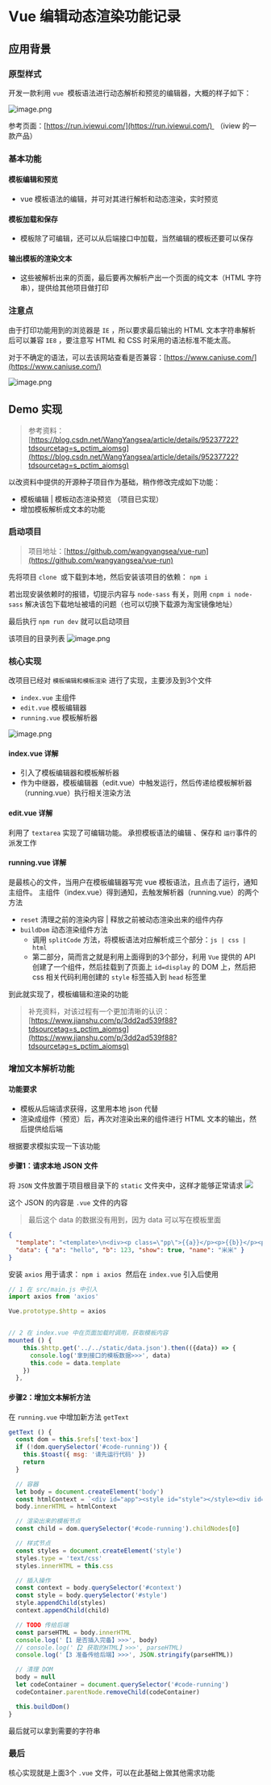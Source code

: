 # Vue 编辑动态渲染功能记录

## 应用背景
### 原型样式
开发一款利用 `vue`  模板语法进行动态解析和预览的编辑器，大概的样子如下：

![image.png](https://cdn.nlark.com/yuque/0/2020/png/204082/1583974657961-c15c4df1-6281-450a-8107-3c7d4e2a15c6.png?x-oss-process=image/resize,w_746/watermark,type_d3F5LW1pY3JvaGVp,size_14,text_S2luZ1QncyBGRQ==,color_FFFFFF,shadow_50,t_80,g_se,x_10,y_10)


参考页面：[https://run.iviewui.com/](https://run.iviewui.com/)  （iview 的一款产品）



### 基本功能

#### 模板编辑和预览

- vue 模板语法的编辑，并可对其进行解析和动态渲染，实时预览

#### 模板加载和保存

- 模板除了可编辑，还可以从后端接口中加载，当然编辑的模板还要可以保存

#### 输出模板的渲染文本

- 这些被解析出来的页面，最后要再次解析产出一个页面的纯文本（HTML 字符串），提供给其他项目做打印



### 注意点

由于打印功能用到的浏览器是 `IE` ，所以要求最后输出的 HTML 文本字符串解析后可以兼容 `IE8` ，要注意写 HTML 和 CSS 时采用的语法标准不能太高。

对于不确定的语法，可以去该网站查看是否兼容：[https://www.caniuse.com/](https://www.caniuse.com/)

![image.png](https://cdn.nlark.com/yuque/0/2020/png/204082/1583975088616-475cc1d5-178a-4baf-b7bf-231cf3b950a8.png?x-oss-process=image/resize,w_746/watermark,type_d3F5LW1pY3JvaGVp,size_14,text_S2luZ1QncyBGRQ==,color_FFFFFF,shadow_50,t_80,g_se,x_10,y_10)







## Demo 实现 

> 参考资料：[https://blog.csdn.net/WangYangsea/article/details/95237722?tdsourcetag=s_pctim_aiomsg](https://blog.csdn.net/WangYangsea/article/details/95237722?tdsourcetag=s_pctim_aiomsg)

以改资料中提供的开源种子项目作为基础，稍作修改完成如下功能：

- 模板编辑 | 模板动态渲染预览 （项目已实现）
- 增加模板解析成文本的功能



### 启动项目

> 项目地址：[https://github.com/wangyangsea/vue-run](https://github.com/wangyangsea/vue-run)


先将项目 `clone`  或下载到本地，然后安装该项目的依赖： `npm i`  

若出现安装依赖时的报错，切提示内容与 `node-sass` 有关，则用 `cnpm i node-sass` 解决该包下载地址被墙的问题（也可以切换下载源为淘宝镜像地址）

最后执行 `npm run dev` 就可以启动项目

该项目的目录列表
![image.png](https://cdn.nlark.com/yuque/0/2020/png/204082/1583975773509-5bbe4881-0b04-4cd8-b518-ccc9591fa25b.png)





### 核心实现

改项目已经对 `模板编辑和模板渲染` 进行了实现，主要涉及到3个文件

- `index.vue` 主组件
- `edit.vue` 模板编辑器
- `running.vue` 模板解析器

![image.png](https://cdn.nlark.com/yuque/0/2020/png/204082/1583975795068-f388a75e-28af-45c0-b319-45e9db6531e2.png)

#### index.vue 详解

- 引入了模板编辑器和模板解析器
- 作为中继器，模板编辑器（edit.vue）中触发运行，然后传递给模板解析器（running.vue）执行相关渲染方法



#### edit.vue 详解

利用了 `textarea` 实现了可编辑功能。
承担模板语法的编辑 、保存和 `运行`事件的派发工作



#### running.vue 详解

是最核心的文件，当用户在模板编辑器写完 vue 模板语法，且点击了运行，通知主组件。
主组件（index.vue）得到通知，去触发解析器（running.vue）的两个方法

- `reset` 清理之前的渲染内容 | 释放之前被动态渲染出来的组件内存
- `buildDom` 动态渲染组件方法
  - 调用 `splitCode` 方法，将模板语法对应解析成三个部分：`js | css | html`
  - 第二部分，简而言之就是利用上面得到的3个部分，利用 `Vue` 提供的 API 创建了一个组件，然后挂载到了页面上 `id=display` 的 DOM 上，然后把 css 相关代码利用创建的 `style` 标签插入到 `head` 标签里

到此就实现了，模板编辑和渲染的功能
> 补充资料，对该过程有一个更加清晰的认识：[https://www.jianshu.com/p/3dd2ad539f88?tdsourcetag=s_pctim_aiomsg](https://www.jianshu.com/p/3dd2ad539f88?tdsourcetag=s_pctim_aiomsg)





### 增加文本解析功能

#### 功能要求

- 模板从后端请求获得，这里用本地 json 代替
- 渲染成组件（预览）后，再次对渲染出来的组件进行 HTML 文本的输出，然后提供给后端

根据要求模拟实现一下该功能



#### 步骤1：请求本地 JSON 文件

将 `JSON` 文件放置于项目根目录下的 `static` 文件夹中，这样才能够正常请求
![](https://cdn.nlark.com/yuque/0/2020/png/204082/1583976942911-ebc083b8-c840-4404-8a49-494187156423.png)

这个 JSON 的内容是 `.vue` 文件的内容
> 最后这个 data 的数据没有用到，因为 data 可以写在模板里面

```json
{
  "template": "<template>\n<div><p class=\"pp\">{{a}}</p><p>{{b}}</p><p v-if=\"show\">{{name}}</p>\n</div>\n\n</template>\n\n\n<script>\nexport default {\n data(){return{a:1, b:'2', show:true, name:'kkt'}}\n}\n</script>\n\n<style>\n.pp {\n color:red;\n width:20px;\n outline: 1px solid lightblue;\n}\n</style>",
  "data": { "a": "hello", "b": 123, "show": true, "name": "米米" }
}

```

安装 `axios` 用于请求： `npm i axios` 
然后在 `index.vue` 引入后使用

```javascript
// 1 在 src/main.js 中引入
import axios from 'axios'

Vue.prototype.$http = axios


// 2 在 index.vue 中在页面加载时调用，获取模板内容
mounted () {
    this.$http.get('../../static/data.json').then(({data}) => {
      console.log('拿到接口的模板数据>>>', data)
      this.code = data.template
    })
  },
```



#### 步骤2：增加文本解析方法

在 `running.vue` 中增加新方法 `getText` 

```javascript
getText () {
  const dom = this.$refs['text-box']
  if (!dom.querySelector('#code-running')) {
    this.$toast({ msg: '请先运行代码' })
    return
  }

  // 容器
  let body = document.createElement('body')
  const htmlContext = `<div id="app"><style id="style"></style><div id="context"></div></div>`
  body.innerHTML = htmlContext

  // 渲染出来的模板节点
  const child = dom.querySelector('#code-running').childNodes[0]

  // 样式节点
  const styles = document.createElement('style')
  styles.type = 'text/css'
  styles.innerHTML = this.css

  // 插入操作
  const context = body.querySelector('#context')
  const style = body.querySelector('#style')
  style.appendChild(styles)
  context.appendChild(child)

  // TODO 传给后端
  const parseHTML = body.innerHTML
  console.log('【1 是否插入完备】>>>', body)
  // console.log('【2 获取的HTML】>>>', parseHTML)
  console.log('【3 准备传给后端】>>>', JSON.stringify(parseHTML))

  // 清理 DOM
  body = null
  let codeContainer = document.querySelector('#code-running')
  codeContainer.parentNode.removeChild(codeContainer)

  this.buildDom()
}
```

最后就可以拿到需要的字符串



### 最后

核心实现就是上面3个 `.vue` 文件，可以在此基础上做其他需求功能
